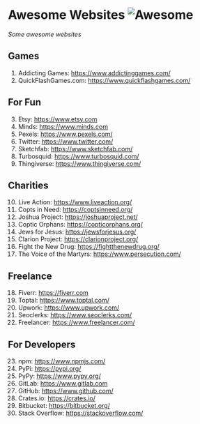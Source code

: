 # Awesome Websites ![Awesome](https://cdn.rawgit.com/sindresorhus/awesome/d7305f38d29fed78fa85652e3a63e154dd8e8829/media/badge.svg)
*Some awesome websites*

## Games
1. Addicting Games: https://www.addictinggames.com/
2. QuickFlashGames.com: https://www.quickflashgames.com/

## For Fun
3. Etsy: https://www.etsy.com
4. Minds: https://www.minds.com
5. Pexels: https://www.pexels.com/
6. Twitter: https://www.twitter.com/
7. Sketchfab: https://www.sketchfab.com/
8. Turbosquid: https://www.turbosquid.com/
9. Thingiverse: https://www.thingiverse.com/

## Charities
10. Live Action: https://www.liveaction.org/
11. Copts in Need: https://coptsinneed.org/
12. Joshua Project: https://joshuaproject.net/
13. Coptic Orphans: https://copticorphans.org/
14. Jews for Jesus: https://jewsforjesus.org/
15. Clarion Project: https://clarionproject.org/
16. Fight the New Drug: https://fightthenewdrug.org/
17. The Voice of the Martyrs: https://www.persecution.com/

## Freelance
18. Fiverr: https://fiverr.com
19. Toptal: https://www.toptal.com/
20. Upwork: https://www.upwork.com/
21. Seoclerks: https://www.seoclerks.com/
22. Freelancer: https://www.freelancer.com/

## For Developers
23. npm: https://www.npmjs.com/
24. PyPi: https://pypi.org/  
25. PyPy: https://www.pypy.org/
26. GitLab: https://www.gitlab.com
27. GitHub: https://www.github.com/
28. Crates.io: https://crates.io/
29. Bitbucket: https://bitbucket.org/
30. Stack Overflow: https://stackoverflow.com/
